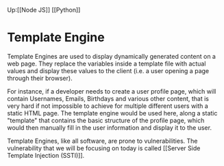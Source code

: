 Up:[[Node JS]] [[Python]]

# Template Engine
 Template Engines are used to display dynamically generated content on a web page. They replace the variables inside a template file with actual values and display these values to the client (i.e. a user opening a page through their browser). 
 
 For instance, if a developer needs to create a user profile page, which will contain Usernames, Emails, Birthdays and various other content, that is very hard if not impossible to achieve for multiple different users with a static HTML page. The template engine would be used here, along a static "template" that contains the basic structure of the profile page, which would then manually fill in the user information and display it to the user. 
 
 Template Engines, like all software, are prone to vulnerabilities. The vulnerability that we will be focusing on today is called [[Server Side Template Injection (SSTI)]].
  